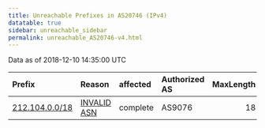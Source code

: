 ```yaml
---
title: Unreachable Prefixes in AS20746 (IPv4)
datatable: true
sidebar: unreachable_sidebar
permalink: unreachable_AS20746-v4.html
---
```


Data as of 2018-12-10 14:35:00 UTC


<div class="datatable-begin"></div>

| Prefix                                                 | Reason                                                                                                | affected   | Authorized AS   |   MaxLength | Anchor                                         |   unreachable /24s |
|:-------------------------------------------------------|:------------------------------------------------------------------------------------------------------|:-----------|:----------------|------------:|:-----------------------------------------------|-------------------:|
| [212.104.0.0/18](https://stat.ripe.net/212.104.0.0/18) | [INVALID ASN](https://rpki-validator.ripe.net/announcement-preview?asn=AS20746&prefix=212.104.0.0/18) | complete   | AS9076          |          18 | [RIPE](unreachable_RIPE_NCC_RPKI_Root-v4.html) |                 64 |

<div class="datatable-end"></div>